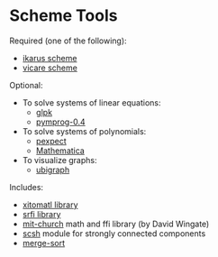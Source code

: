 # Scheme Tools

Required (one of the following):

* [ikarus scheme](http://ikarus-scheme.org/)
* [vicare scheme](http://marcomaggi.github.com/vicare.html)

Optional:

* To solve systems of linear equations:
    * [glpk](http://www.gnu.org/software/glpk/)
    * [pymprog-0.4](http://sourceforge.net/projects/pymprog/files/pymprog-0.4/)
* To solve systems of polynomials:
    * [pexpect](http://www.noah.org/wiki/pexpect)
    * [Mathematica](http://www.wolfram.com/mathematica/)
* To visualize graphs:
    * [ubigraph](http://ubietylab.net/ubigraph/)

Includes:

* [xitomatl library](https://code.launchpad.net/~derick-eddington/scheme-libraries/xitomatl)
* [srfi library](https://code.launchpad.net/~scheme-libraries-team/scheme-libraries/srfi)
* [mit-church](http://code.google.com/p/mit-church/) math and ffi library (by David Wingate)
* [scsh](http://www.scsh.net/) module for strongly connected components
* [merge-sort](http://en.literateprograms.org/Category:Merge_sort)
